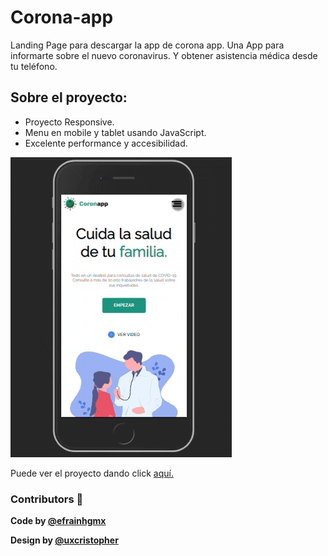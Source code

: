 # Corona-app
Landing Page para descargar la app de corona app. Una App para informarte sobre el nuevo coronavirus.
Y obtener asistencia médica desde tu teléfono.

## Sobre el proyecto:

- Proyecto Responsive.
- Menu en mobile y tablet usando JavaScript.
- Excelente performance y accesibilidad.

![Corona App](./assets/img/CoronaApp-readme.gif/)

Puede ver el proyecto dando click [aquí.](efrainhgmx.github.io/corona-app/ "Here")

### Contributors 🤳

**Code by [@efrainhgmx](https://www.instagram.com/efrainhgmx/ "@efrainhgmx")**


**Design by [@uxcristopher](https://www.instagram.com/uxcristopher/ "@uxcristopher")** 
